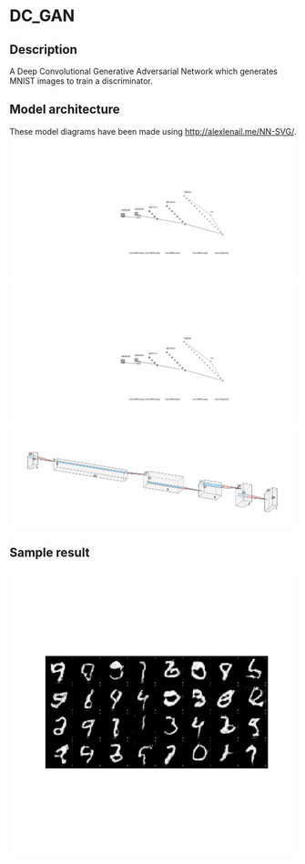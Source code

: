 # DC_GAN
## Description
A Deep Convolutional Generative Adversarial Network which generates MNIST images to train a discriminator.

## Model architecture
These model diagrams have been made using http://alexlenail.me/NN-SVG/.
![Discriminator](https://raw.githubusercontent.com/paulbmiller/DC_GAN/master/github/Discriminator.svg)
<img src="https://raw.githubusercontent.com/paulbmiller/DC_GAN/master/github/Discriminator.svg?sanitize=true">
![Generator](https://raw.githubusercontent.com/paulbmiller/DC_GAN/master/github/Generator.PNG)

## Sample result
![](https://raw.githubusercontent.com/paulbmiller/DC_GAN/master/results/250_epochs/327074246_250.png)